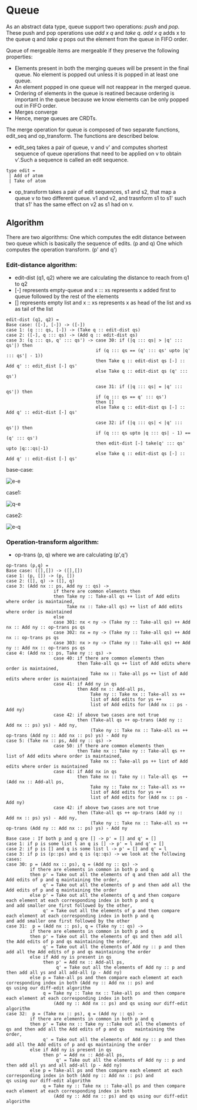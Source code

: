 # Queue 
As an abstract data type, queue support two operations: *_push_* and *_pop_*. These push and pop operations use *_add x q_* and 
*_take q_*. *_add x q_* adds x to the queue q and *_take q_* pops out the element from the queue in FIFO order. 

Queue of mergeable items are mergeable if they preserve the following properties:
* Elements present in both the merging queues will be present in the final queue. No element is popped out unless it is popped in at least one queue.
* An element popped in one queue will not reappear in the merged queue. 
* Ordering of elements in the queue is reatined because ordering is important in the queue because we know elements can be only popped out in FIFO order.
* Merges converge 
* Hence, merge queues are CRDTs.

The merge operation for queue is composed of two separate functions, edit_seq and op_transform. The functions are described below.
* edit_seq takes a pair of queue, v and v' and computes shortest sequence of queue operations that need to be applied on v to obtain v'.Such a sequence is called an edit sequence.
```
type edit =
 | Add of atom
 | Take of atom
 ```
* op_transform takes a pair of edit sequences, s1 and s2, that map a queue v to two different queue. v1 and v2, and trasnform s1 to s1' such that s1' has the same effect on v2 as s1 had on v.

## Algorithm 
There are two algorithms:
One which computes the edit distance between two queue which is basically the sequence of edits. (p and q)
One which computes the operation transform. (p' and q')

### Edit-distance algorithm:
* edit-dist (q1, q2) where we are calculating the distance to reach from q1 to q2
* [-] represents empty-queue and x ::: xs represents x added first to queue followed by the rest of the elements
* [] represents empty list and x :: xs represents x as head of the list and xs as tail of the list
```
edit-dist (q1, q2) =
Base case: ([-], [-]) -> ([-])
case 1: (q ::: qs, [-]) -> (Take q :: edit-dist qs)
case 2: ([-], q ::: qs) -> (Add q :: edit-dist qs) 
case 3: (q ::: qs, q' ::: qs') -> case 30: if (|q ::: qs| > |q' ::: qs'|) then
                                  if (q ::: qs == (q' ::: qs' upto |q' ::: qs'| - 1))
                                  then Take q :: edit-dist qs [-] :: Add q' :: edit_dist [-] qs'
                                  else Take q :: edit-dist qs (q' ::: qs')
                                  
                                  case 31: if (|q ::: qs| = |q' ::: qs'|) then
                                  if (q ::: qs == q' ::: qs') 
                                  then []
                                  else Take q :: edit-dist qs [-] :: Add q' :: edit-dist [-] qs'
                                  
                                  case 32: if (|q ::: qs| < |q' ::: qs'|) then 
                                  if (q ::: qs upto |q ::: qs| - 1) == (q' ::: qs')
                                  then edit-dist [-] take(q' ::: qs' upto |q:::qs|-1)
                                  else Take q :: edit-dist qs [-] :: Add q' :: edit-dist [-] qs'

```
base-case:

![e-e](https://github.com/priyas13/ocaml-irmin/blob/master/queue/e-e.png)

case1: 

![q-e](https://github.com/priyas13/ocaml-irmin/blob/master/queue/q-e.png)

case2: 

![e-q](https://github.com/priyas13/ocaml-irmin/blob/master/queue/e-q.png)

### Operation-transform algorithm:
* op-trans (p, q) where we are calculating (p',q')
```
op-trans (p,q) =
Base case: ([],[]) -> ([],[])
case 1: (p, []) -> (p, [])
case 2: ([], q) -> ([], q)
case 3: (Add nx :: ps, Add ny :: qs) -> 
                  if there are common elements then 
                  then Take ny :: Take-all qs ++ list of Add edits where order is maintained,
                       Take nx :: Take-all qs) ++ list of Add edits where order is maintained
                  else 
                  case 301: nx < ny -> (Take ny :: Take-all qs) ++ Add nx :: Add ny :: op-trans ps qs
                  case 302: nx = ny -> (Take ny :: Take-all qs) ++ Add nx :: op-trans ps qs
                  case 303: nx > ny -> (Take ny :: Take-all qs) ++ Add ny :: Add nx :: op-trans ps qs
case 4: (Add nx :: ps, Take ny :: qs) ->
                  case 40: if there are common elements then
                           then Take-all qs ++ list of Add edits where order is maintained,
                                Take nx :: Take-all ps ++ list of Add edits where order is maintained
                  case 41: if Add ny in qs 
                           then Add nx :: Add-all ps,
                                Take ny :: Take nx :: Take-all xs ++ 
                                list of Add edits for ys ++ 
                                list of Add edits for (Add nx :: ps - Add ny) 
                  case 42: if above two cases are not true 
                           then (Take-all qs ++ op-trans (Add ny :: Add nx :: ps) ys) - Add ny,
                                (Take ny :: Take nx :: Take-all xs ++ op-trans (Add ny :: Add nx :: ps) ys) - Add ny
case 5: (Take nx :: ps, Add ny :: qs) -> 
                  case 50: if there are common elements then
                           then Take nx :: Take ny :: Take-all qs ++ list of Add edits where order is maintained,
                                Take nx :: Take-all ps ++ list of Add edits where order is maintained
                  case 41: if Add nx in qs 
                           then Take nx :: Take ny :: Tale-all qs  ++ (Add nx :: Add-all ps,
                                Take ny :: Take nx :: Take-all xs ++ 
                                list of Add edits for ys ++ 
                                list of Add edits for (Add nx :: ps - Add ny) 
                  case 42: if above two cases are not true 
                           then (Take-all qs ++ op-trans (Add ny :: Add nx :: ps) ys) - Add ny,
                                (Take ny :: Take nx :: Take-all xs ++ op-trans (Add ny :: Add nx :: ps) ys) - Add ny
```
```  
Base case : If both p and q qre [] -> p' = [] and q' = []
case 1: if p is some list l an q is [] -> p' = l and q' = []
case 2: if p is [] and q is some list l -> p' = [] and q' = l
case 3: if p is (p::ps) and q is (q::qs) -> we look at the following cases:
case 30: p = (Add nx :: ps), q = (Add ny :: qs) -> 
         if there are elements in common in both p and q 
         then p' = Take out all the elements of q and then add all the Add edits of p and q maintaining the order,
              q' = Take out all the elements of p and then add all the Add edits of p and q maintaining the order
         else p' = Take out all the elements of q and then compare each element at each corresponding index in both p and q                    and add smaller one first followed by the other,
              q' = Take out all the elements of p and then compare each element at each corresponding index in both p and q                    and add smaller one first followed by the other
case 31:  p = (Add nx :: ps), q = (Take ny :: qs) -> 
         if there are elements in common in both p and q 
         then p' = Take out all the elements of qs and then add all the Add edits of p and qs maintaining the order,
              q' = Take out all the elements of Add ny :: p and then add all the Add edits of p and qs maintaining the order
         else if Add ny is present in qs
              then p' = Add nx :: Add-all ps,
                   q' = Take out all the elements of Add ny :: p and then add all ys and all add-all (p - Add ny)
         else p = Take-all ps and then compare each element at each corresponding index in both (Add ny :: Add nx :: ps) and                   qs using our diff-edit algorithm 
              q = Take ny :: Take nx :: Take-all ps and then compare each element at each corresponding index in both 
                  (Add ny :: Add nx :: ps) and qs using our diff-edit algorithm
case 32:  p = (Take nx :: ps), q = (Add ny :: qs) -> 
         if there are elements in common in both p and q 
         then p' = Take nx :: Take ny ::Take out all the elements of qs and then add all the Add edits of p and qs    maintaining the order,
              q' = Take out all the elements of Add ny :: p and then add all the Add edits of p and qs maintaining the order
         else if Add ny is present in qs
              then p' = Add nx :: Add-all ps,
                   q' = Take out all the elements of Add ny :: p and then add all ys and all add-all (p - Add ny)
         else p = Take-all ps and then compare each element at each corresponding index in both (Add ny :: Add nx :: ps) and                   qs using our diff-edit algorithm 
              q = Take ny :: Take nx :: Take-all ps and then compare each element at each corresponding index in both 
                  (Add ny :: Add nx :: ps) and qs using our diff-edit algorithm
         
```        


